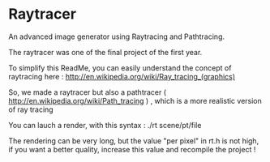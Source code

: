 Raytracer
=========

An advanced image generator using Raytracing and Pathtracing.

The raytracer was one of the final project of the first year.

To simplify this ReadMe, you can easily understand the concept of raytracing here : http://en.wikipedia.org/wiki/Ray_tracing_(graphics)

So, we made a raytracer but also a pathtracer ( http://en.wikipedia.org/wiki/Path_tracing ) , which is a more realistic version of ray tracing

You can lauch a render, with this syntax : ./rt scene/pt/file

The rendering can be very long, but the value "per pixel" in rt.h is not high, if you want a better quality, increase this value and recompile the project !
